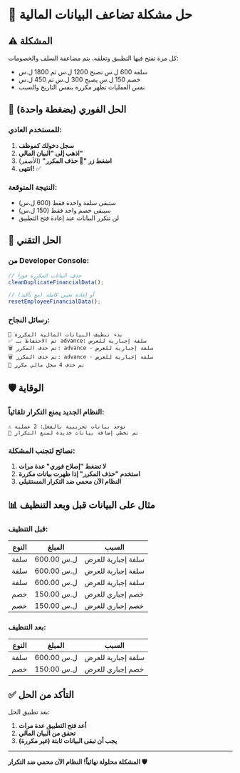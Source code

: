 # 🧹 حل مشكلة تضاعف البيانات المالية

## ⚠️ المشكلة
كل مرة تفتح فيها التطبيق وتغلقه، يتم مضاعفة السلف والخصومات:
- سلفة 600 ل.س تصبح 1200 ل.س ثم 1800 ل.س
- خصم 150 ل.س يصبح 300 ل.س ثم 450 ل.س
- نفس العمليات تظهر مكررة بنفس التاريخ والسبب

## 🚀 الحل الفوري (بضغطة واحدة)

### للمستخدم العادي:
1. **سجل دخولك كموظف**
2. **اذهب إلى "البيان المالي"**
3. **اضغط زر "🧹 حذف المكرر"** (الأصفر)
4. **انتهى!** ✅

### النتيجة المتوقعة:
- ستبقى سلفة واحدة فقط (600 ل.س)
- سيبقى خصم واحد فقط (150 ل.س)
- لن تتكرر البيانات عند إعادة فتح التطبيق

## 🔧 الحل التقني

### من Developer Console:
```javascript
// حذف البيانات المكررة فوراً
cleanDuplicateFinancialData();

// أو إعادة تعيين كاملة (مع تأكيد)
resetEmployeeFinancialData();
```

### رسائل النجاح:
```
🧹 بدء تنظيف البيانات المالية المكررة
✅ تم الاحتفاظ بـ advance: سلفة إجبارية للعرض
🗑️ تم حذف المكرر: advance - سلفة إجبارية للعرض
🗑️ تم حذف المكرر: advance - سلفة إجبارية للعرض
🧹 تم حذف 4 سجل مالي مكرر
```

## 🛡️ الوقاية

### النظام الجديد يمنع التكرار تلقائياً:
```
⚠️ توجد بيانات تجريبية بالفعل: 2 عملية
🚫 تم تخطي إضافة بيانات جديدة لمنع التكرار
```

### نصائح لتجنب المشكلة:
1. **لا تضغط "إصلاح فوري" عدة مرات**
2. **استخدم "حذف المكرر" إذا ظهرت بيانات مكررة**
3. **النظام الآن محمي ضد التكرار المستقبلي**

## 📊 مثال على البيانات قبل وبعد التنظيف

### قبل التنظيف:
| النوع | المبلغ | السبب |
|-------|--------|--------|
| سلفة | 600.00 ل.س | سلفة إجبارية للعرض |
| سلفة | 600.00 ل.س | سلفة إجبارية للعرض |
| سلفة | 600.00 ل.س | سلفة إجبارية للعرض |
| خصم | 150.00 ل.س | خصم إجباري للعرض |
| خصم | 150.00 ل.س | خصم إجباري للعرض |

### بعد التنظيف:
| النوع | المبلغ | السبب |
|-------|--------|--------|
| سلفة | 600.00 ل.س | سلفة إجبارية للعرض |
| خصم | 150.00 ل.س | خصم إجباري للعرض |

## ✅ التأكد من الحل

بعد تطبيق الحل:
1. **أعد فتح التطبيق عدة مرات**
2. **تحقق من البيان المالي**
3. **يجب أن تبقى البيانات ثابتة (غير مكررة)**

---

**المشكلة محلولة نهائياً! النظام الآن محمي ضد التكرار 🛡️** 